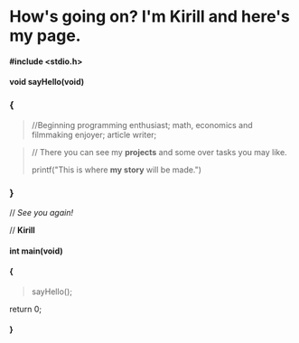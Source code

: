# How's going on? I'm Kirill and here's my page.
#### #include <stdio.h>
#### void sayHello(void)
### {
>//Beginning programming enthusiast; math, economics and filmmaking enjoyer; article writer;

>// There you can see my **projects** and some over tasks you may like.
>
>printf("This is where **my story** will be made.")
### }
// *See you again!*

// **Kirill**
#### int main(void)
#### {
>sayHello();
>
return 0;
#### }
